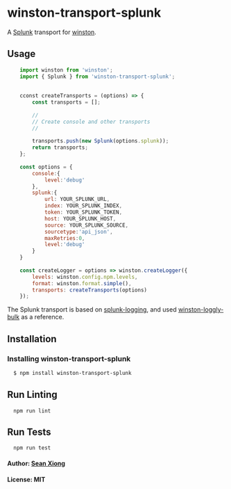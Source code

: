 # winston-transport-splunk

A [Splunk][0] transport for [winston][1].

## Usage
``` js
    import winston from 'winston';
    import { Splunk } from 'winston-transport-splunk';
    
    
    cconst createTransports = (options) => {
        const transports = [];
        
        //
        // Create console and other transports
        //
        
        transports.push(new Splunk(options.splunk));
        return transports;
    };
     
    const options = {  
        console:{  
            level:'debug'
        },
        splunk:{  
            url: YOUR_SPLUNK_URL,
            index: YOUR_SPLUNK_INDEX,
            token: YOUR_SPLUNK_TOKEN,
            host: YOUR_SPLUNK_HOST,
            source: YOUR_SPLUNK_SOURCE,
            sourcetype:'api_json',
            maxRetries:0,
            level:'debug'
        }
    }
         
    const createLogger = options => winston.createLogger({
        levels: winston.config.npm.levels,
        format: winston.format.simple(),
        transports: createTransports(options)
    });
```

The Splunk transport is based on [splunk-logging][2], and used [winston-loggly-bulk][3] as a reference.


## Installation

### Installing winston-transport-splunk

``` bash
  $ npm install winston-transport-splunk
```

## Run Linting

```
  npm run lint
```

## Run Tests

```
  npm run test
```

#### Author: [Sean Xiong](http://blog.htxiong.com)
#### License: MIT

[0]: http://splunk.com
[1]: https://github.com/flatiron/winston
[2]: https://www.npmjs.com/package/splunk-logging
[3]: https://www.npmjs.com/package/winston-loggly-bulk
